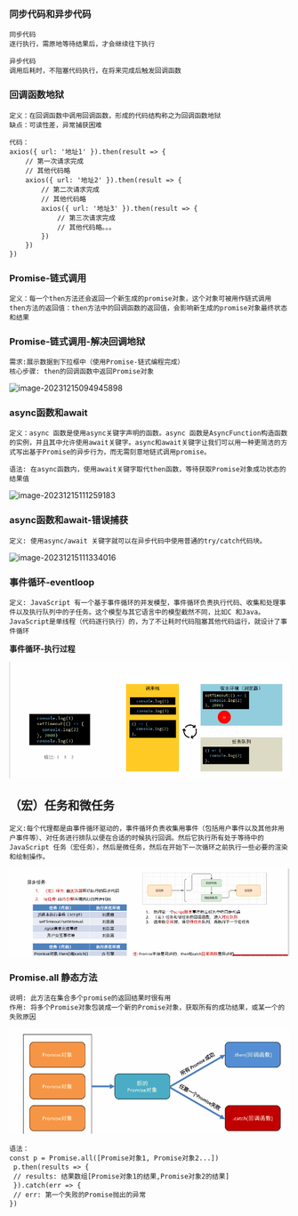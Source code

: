 ### 同步代码和异步代码

```
同步代码
逐行执行，需原地等待结果后，才会继续往下执行
```

```
异步代码
调用后耗时，不阻塞代码执行，在将来完成后触发回调函数
```

### 回调函数地狱

```
定义：在回调函数中调用回调函数，形成的代码结构称之为回调函数地狱
缺点：可读性差，异常捕获困难
```

```
代码：
axios({ url: '地址1' }).then(result => {
	// 第一次请求完成
	// 其他代码略
	axios({ url: '地址2' }).then(result => {
		// 第二次请求完成
		// 其他代码略
		axios({ url: '地址3' }).then(result => {
			// 第三次请求完成
			// 其他代码略。。。
		})
 	})
})
```

### Promise-链式调用

```
定义：每一个then方法还会返回一个新生成的promise对象，这个对象可被用作链式调用
then方法的返回值：then方法中的回调函数的返回值，会影响新生成的promise对象最终状态和结果
```

### Promise-链式调用-解决回调地狱

```
需求:展示数据到下拉框中（使用Promise-链式编程完成）
核心步骤: then的回调函数中返回Promise对象
```

![image-20231215094945898](C:/Users/WPY/AppData/Roaming/Typora/typora-user-images/image-20231215094945898.png)

### async函数和await

```
定义：async 函数是使用async关键字声明的函数。async 函数是AsyncFunction构造函数的实例，并且其中允许使用await关键字。async和await关键字让我们可以用一种更简洁的方式写出基于Promise的异步行为，而无需刻意地链式调用promise。
```

```
语法: 在async函数内，使用await关键字取代then函数，等待获取Promise对象成功状态的结果值
```

![image-20231215111259183](C:/Users/WPY/AppData/Roaming/Typora/typora-user-images/image-20231215111259183.png)

### async函数和await-错误捕获

```
定义: 使用async/await 关键字就可以在异步代码中使用普通的try/catch代码块。
```

![image-20231215111334016](C:/Users/WPY/AppData/Roaming/Typora/typora-user-images/image-20231215111334016.png)

### 事件循环-eventloop

```
定义: JavaScript 有一个基于事件循环的并发模型，事件循环负责执行代码、收集和处理事件以及执行队列中的子任务。这个模型与其它语言中的模型截然不同，比如C 和Java。
JavaScript是单线程（代码逐行执行）的，为了不让耗时代码阻塞其他代码运行，就设计了事件循环
```

**事件循环-执行过程**

![image-20231224102417074](image-20231224102417074.png)

## （宏）任务和微任务

```
定义:每个代理都是由事件循环驱动的，事件循环负责收集用事件（包括用户事件以及其他非用户事件等）、对任务进行排队以便在合适的时候执行回调。然后它执行所有处于等待中的JavaScript 任务（宏任务），然后是微任务，然后在开始下一次循环之前执行一些必要的渲染和绘制操作。
```

![image-20231224102643081](image-20231224102643081.png)

### Promise.all 静态方法

```
说明: 此方法在集合多个promise的返回结果时很有用
作用: 将多个Promise对象包装成一个新的Promise对象，获取所有的成功结果，或某一个的失败原因
```

![image-20231224102727072](image-20231224102727072.png)

```
语法：
const p = Promise.all([Promise对象1, Promise对象2...])
 p.then(results => {
 // results: 结果数组[Promise对象1的结果,Promise对象2的结果]
 }).catch(err => {
 // err: 第一个失败的Promise抛出的异常
})
```

